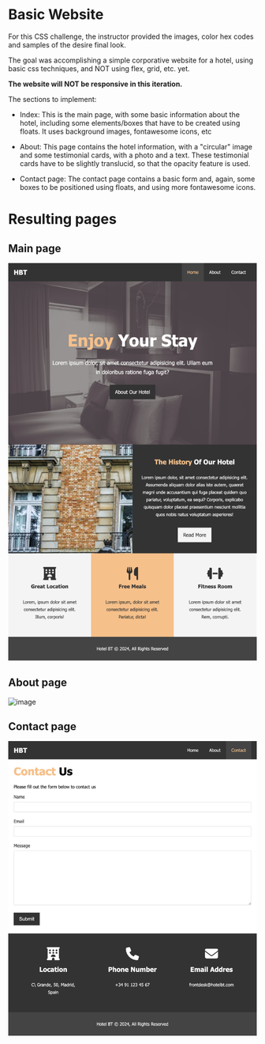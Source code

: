 # Basic Website

For this CSS challenge, the instructor provided the images, color hex codes and samples of the desire final look.

The goal was accomplishing a simple corporative website for a hotel, using basic css techniques, and NOT using flex, grid, etc. yet.

**The website will NOT be responsive in this iteration.**

The sections to implement:

- Index: This is the main page, with some basic information about the hotel, including some elements/boxes that have to be created using floats. It uses background images, fontawesome icons, etc

- About: This page contains the hotel information, with a "circular" image and some testimonial cards, with a photo and a text. These testimonial cards have to be slightly translucid, so that the opacity feature is used.

- Contact page: The contact page contains a basic form and, again, some boxes to be positioned using floats, and using more fontawesome icons.

# Resulting pages

## Main page

![image](./screenshots/main-page.png)

## About page

![image](./screenshots/about.png)

## Contact page

![image](./screenshots/contact-form.png)
